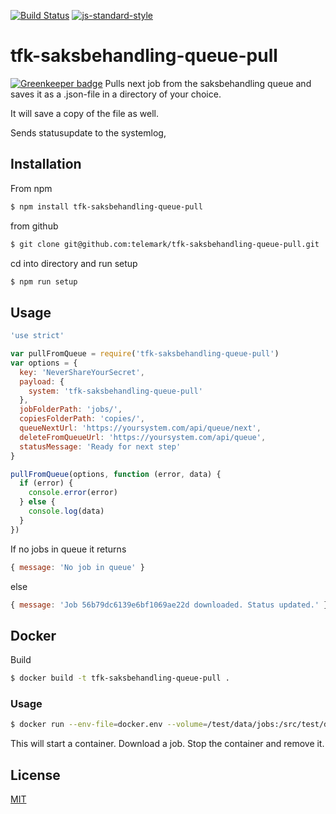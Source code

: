 [![Build Status](https://travis-ci.org/telemark/tfk-saksbehandling-queue-pull.svg?branch=master)](https://travis-ci.org/telemark/tfk-saksbehandling-queue-pull)
[![js-standard-style](https://img.shields.io/badge/code%20style-standard-brightgreen.svg?style=flat)](https://github.com/feross/standard)
# tfk-saksbehandling-queue-pull

[![Greenkeeper badge](https://badges.greenkeeper.io/telemark/tfk-saksbehandling-queue-pull.svg)](https://greenkeeper.io/)
Pulls next job from the saksbehandling queue and saves it as a .json-file in a directory of your choice.

It will save a copy of the file as well.

Sends statusupdate to the systemlog,

## Installation

From npm

```sh
$ npm install tfk-saksbehandling-queue-pull
```

from github

```sh
$ git clone git@github.com:telemark/tfk-saksbehandling-queue-pull.git
```

cd into directory and run setup

```sh
$ npm run setup
```

## Usage

```javascript
'use strict'

var pullFromQueue = require('tfk-saksbehandling-queue-pull')
var options = {
  key: 'NeverShareYourSecret',
  payload: {
    system: 'tfk-saksbehandling-queue-pull'
  },
  jobFolderPath: 'jobs/',
  copiesFolderPath: 'copies/',
  queueNextUrl: 'https://yoursystem.com/api/queue/next',
  deleteFromQueueUrl: 'https://yoursystem.com/api/queue',
  statusMessage: 'Ready for next step'
}

pullFromQueue(options, function (error, data) {
  if (error) {
    console.error(error)
  } else {
    console.log(data)
  }
})
```

If no jobs in queue it returns

```javascript
{ message: 'No job in queue' }
```

else

```javascript
{ message: 'Job 56b79dc6139e6bf1069ae22d downloaded. Status updated.' }
```

## Docker

Build

```sh
$ docker build -t tfk-saksbehandling-queue-pull .
```

### Usage

```sh
$ docker run --env-file=docker.env --volume=/test/data/jobs:/src/test/data/jobs --rm tfk-saksbehandling-queue-pull
```

This will start a container. Download a job. Stop the container and remove it.

## License
[MIT](LICENSE)